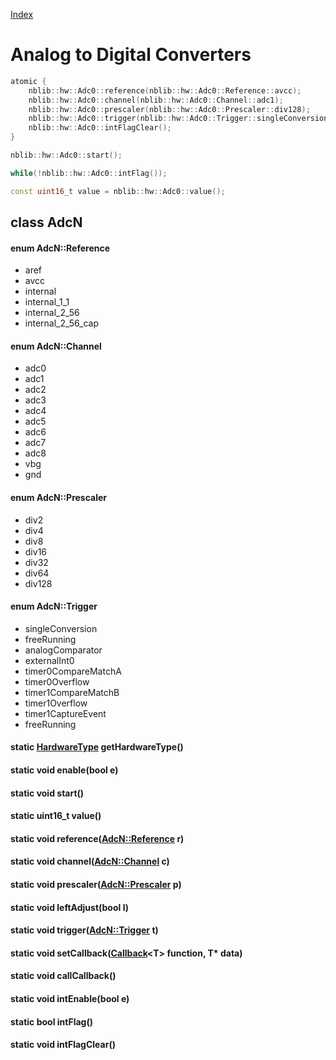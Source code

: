 [Index](../../index.hpp.md#index)

# Analog to Digital Converters

```c++
atomic {
    nblib::hw::Adc0::reference(nblib::hw::Adc0::Reference::avcc);
    nblib::hw::Adc0::channel(nblib::hw::Adc0::Channel::adc1);
    nblib::hw::Adc0::prescaler(nblib::hw::Adc0::Prescaler::div128);
    nblib::hw::Adc0::trigger(nblib::hw::Adc0::Trigger::singleConversion);
    nblib::hw::Adc0::intFlagClear();
}

nblib::hw::Adc0::start();

while(!nblib::hw::Adc0::intFlag());

const uint16_t value = nblib::hw::Adc0::value();
```

## class AdcN

#### enum AdcN::Reference
* aref
* avcc
* internal
* internal_1_1
* internal_2_56
* internal_2_56_cap

#### enum AdcN::Channel
* adc0
* adc1
* adc2
* adc3
* adc4
* adc5
* adc6
* adc7
* adc8
* vbg
* gnd

#### enum AdcN::Prescaler
* div2
* div4
* div8
* div16
* div32
* div64
* div128

#### enum AdcN::Trigger
* singleConversion
* freeRunning
* analogComparator
* externalInt0
* timer0CompareMatchA
* timer0Overflow
* timer1CompareMatchB
* timer1Overflow
* timer1CaptureEvent
* freeRunning

#### static [HardwareType](hardwaretype.hpp.md#enum-hardwaretype) getHardwareType()

#### static void enable(bool e)

#### static void start()

#### static uint16_t value()

#### static void reference([AdcN::Reference](adc.hpp.md#enum-adcnreference) r)

#### static void channel([AdcN::Channel](adc.hpp.md#enum-adcnchannel) c)

#### static void prescaler([AdcN::Prescaler](adc.hpp.md#enum-adcnprescaler) p)

#### static void leftAdjust(bool l)

#### static void trigger([AdcN::Trigger](adc.hpp.md#enum-adcntrigger) t)

#### static void setCallback([Callback](../callback.hpp.md#callbackt--void-t)<T\> function, T\* data)

#### static void callCallback()

#### static void intEnable(bool e)

#### static bool intFlag()

#### static void intFlagClear()
